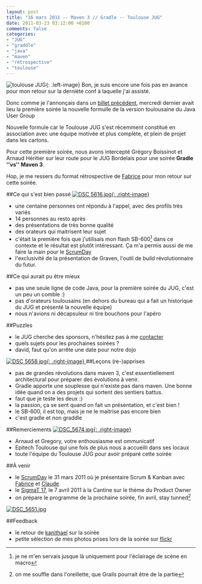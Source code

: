 ```yaml
---
layout: post
title: "16 mars 2011 -- Maven 3 // Gradle -- Toulouse JUG"
date: 2011-03-23 03:12:00 +0100
comments: false
categories: 
- "JUG"
- "graddle"
- "java"
- "maven"
- "rétrospective"
- "toulouse"
---
```

![toulouse JUG](https://blog.crafting-labs.fr/images/logo/.juggy-02_s.jpg){: .left-image}
Bon, je suis encore une fois pas en avance pour mon retour sur la derniète conf à laquelle j'ai assisté.

Donc comme je l'annonçais dans un [billet précédent](/index.php?post/2011/03/22/16-mars-2011-Maven-3-//-Graddle-Toulouse-JUG), mercredi dernier avait lieu la première soirée la nouvelle formulle de la version toulousaine du Java User Group

Nouvelle formule car le Toulouse JUG s'est récemment constitué en association avec une équipe motivée et plus complète, et plein de projet dans les cartons.

Pour cette première soirée, nous avons intercepté Grégory Boissinot et Arnaud Héritier sur leur route pour le JUG Bordelais pour une soirée __Gradle ''vs'' Maven 3__.


Hop, je me ressers du format rétrospective de [Fabrice](http://www.fabrice-aimetti.fr) pour mon retour sur cette soirée.

##Ce qui s'est bien passé [![DSC 5616.jpg](https://blog.crafting-labs.fr/images/2011.03.16_-_JUG/.DSC_5616_s.jpg){: .right-image}
](/images/2011.03.16_-_JUG/DSC_5616.jpg)
* une centaine personnes ont répondu à l'appel, avec des profils très variés
* 14 personnes au resto après
* des présentations de très bonne qualité
* des orateurs qui maitrisent leur sujet
* c'était la première fois que j'utilisais mon flash SB-600[^1] dans ce contexte et le résultat est plutôt intéressant. Ça m'a permis aussi de me faire la main pour le [ScrumDay](/index.php?post/2011/03/02/Scrum-Day%2C-Issy-les-Moulineaux-31-mars-2011)
* l'exclusivité de la présentation de Graven, l'outil de build révolutionnaire du futur.

##Ce qui aurait pu être mieux
* pas une seule ligne de code Java, pour la première soirée du JUG, c'est un peu un comble :)
* pas d'orateurs toulousains (en dehors du bureau qui a fait un historique du JUG et présenté la nouvelle équipe)
* nous n'avions ni décapsuleur ni tire bouchons pour l'apéro

##Puzzles
* le JUG cherche des sponsors, n'hésitez pas à me [contacter](http://antoine.vernois.net/?contact)
* quels sujets pour les prochaines soirées ?
* david, faut qu'on arrête une date pour notre dojo

[![DSC 5658.jpg](https://blog.crafting-labs.fr/images/2011.03.16_-_JUG/.DSC_5658_s.jpg){: .right-image}
](/images/2011.03.16_-_JUG/DSC_5658.jpg)
##Leçons (re-)apprises 
* pas de grandes révolutions dans maven 3, c'est essentiellement architectural pour préparer des évolutions à venir.
* Gradle apporte une souplesse qui n'existe pas dans maven. Une bonne idée quand on a des projets qui sortent des sentiers battus.
* faut que je teste les deux :)
* la passion, ça se sent quand on fait un présentation, et c'est bien !
* le SB-600, il est top, mais je ne le maitrise pas encore bien
* c'est gradle et non graddle


##Remerciements
[![DSC_5674.jpg](https://blog.crafting-labs.fr/images/2011.03.16_-_JUG/.DSC_5674_s.jpg){: .right-image}
](/images/2011.03.16_-_JUG/DSC_5674.jpg)
* Arnaud et Gregory, votre enthousiasme est ommunicatif
* Epitech Toulouse qui une fois de plus nous a accueilli dans ses locaux
* toute l'équipe du Toulouse JUG pour avoir préparé cette soirée

##À venir
* le [ScrumDay](/index.php?post/2011/03/02/Scrum-Day%2C-Issy-les-Moulineaux-31-mars-2011) le 31 mars 2011 où je présentaire Scrum & Kanban avec [Fabrice](http://www.fabrice-aimetti.fr) et [Claude](http://www.aubryconseil.com)
* le [SigmaT 17](/index.php?post/2011/03/10/SigmaT-17-7-avril-2011), le 7 avril 2011 à la Cantine sur le thème du Product Owner
* on prépare le programme de la prochaine soirée, fin avril, stay tunned[^2]


[![DSC_5651.jpg](https://blog.crafting-labs.fr/images/2011.03.16_-_JUG/.DSC_5651_m.jpg)
](/images/2011.03.16_-_JUG/DSC_5651.jpg)


##Feedback
* le retour de [kanithael](http://www.kanithael.net/2011/03/23/gradle-vs-maven/) sur la soirée
* petite sélection de mes photos prises lors de la soirée sur [flickr](http://bit.ly/gXJw9b)


[^1]: je ne m'en servais jusque là uniquement pour l'éclairage de scène en macro
[^2]: on me souffle dans l'oreillette, que Grails pourrait être de la partie
